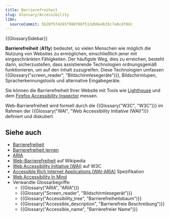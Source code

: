 ```yaml
---
title: Barrierefreiheit
slug: Glossary/Accessibility
l10n:
  sourceCommit: 5b20f5f4265f988f80f513db0e4b35c7e0cd70dc
---
```


{{GlossarySidebar}}

**Barrierefreiheit** (**A11y**) bedeutet, so vielen Menschen wie möglich die Nutzung von Websites zu ermöglichen, einschließlich jener mit eingeschränkten Fähigkeiten. Der häufigste Weg, dies zu erreichen, besteht darin, sicherzustellen, dass assistierende Technologien ordnungsgemäß funktionieren, um auf den Inhalt zuzugreifen. Diese Technologien umfassen {{Glossary("screen_reader", "Bildschirmlesegeräte")}}, Bildschirmlupen, Spracherkennungstools und alternative Eingabegeräte.

Sie können die Barrierefreiheit Ihrer Website mit Tools wie [Lighthouse](https://developer.chrome.com/docs/lighthouse/accessibility/scoring) und dem [Firefox Accessibility Inspector](https://firefox-source-docs.mozilla.org/devtools-user/accessibility_inspector/index.html) messen.

Web-Barrierefreiheit wird formell durch die {{Glossary("W3C", "W3C")}} im Rahmen der {{Glossary("WAI", "Web Accessibility Initiative (WAI)")}} definiert und diskutiert.

## Siehe auch

- [Barrierefreiheit](/de/docs/Web/Accessibility)
- [Barrierefreiheit lernen](/de/docs/Learn_web_development/Core/Accessibility)
- [ARIA](/de/docs/Web/Accessibility/ARIA)
- [Web-Barrierefreiheit](https://en.wikipedia.org/wiki/Web_accessibility) auf Wikipedia
- [Web Accessibility Initiative (WAI)](https://www.w3.org/WAI/) auf W3C
- [Accessible Rich Internet Applications (WAI-ARIA)](https://w3c.github.io/aria/) Spezifikation
- [Web Accessibility In Mind](https://webaim.org/)
- Verwandte Glossarbegriffe:
  - {{Glossary("ARIA", "ARIA")}}
  - {{Glossary("Screen_reader", "Bildschirmlesegerät")}}
  - {{Glossary("Accessibility_tree", "Barrierefreiheitsbaum")}}
  - {{Glossary("Accessible_description", "Barrierefreie Beschreibung")}}
  - {{Glossary("Accessible_name", "Barrierefreier Name")}}
